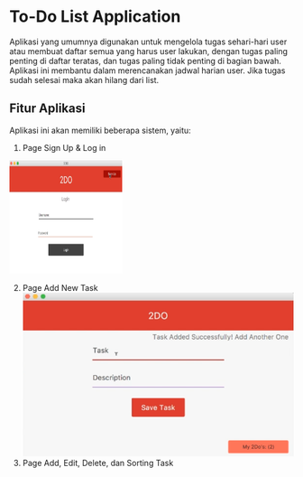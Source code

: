 # To-Do List Application

Aplikasi yang umumnya digunakan untuk mengelola tugas sehari-hari user atau membuat daftar semua yang harus user lakukan, dengan tugas paling penting di daftar teratas, dan tugas paling tidak penting di bagian bawah. Aplikasi ini membantu dalam merencanakan jadwal harian user. Jika tugas sudah selesai maka akan hilang dari list.

## Fitur Aplikasi
Aplikasi ini akan memiliki beberapa sistem, yaitu:
1. Page Sign Up & Log in
<img src="https://github.com/raflihadiana/java-project/blob/main/app-ui/Login%20Page.png" width="200" height="200" />

2. Page Add New Task
![alt text](https://github.com/raflihadiana/java-project/blob/main/app-ui/Add%20Task.png)
3. Page Add, Edit, Delete, dan Sorting Task
